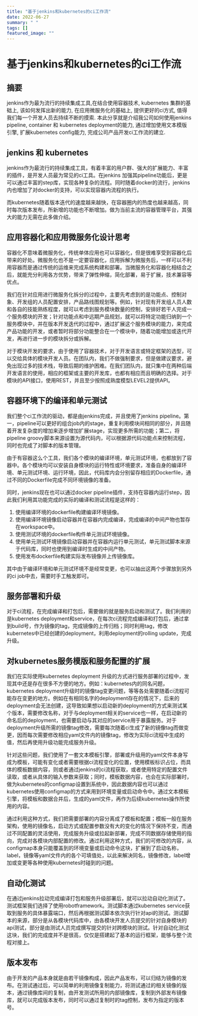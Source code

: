 ```yaml
---
title: "基于jenkins和kubernetes的ci工作流"
date: 2022-06-27
summary: " "
tags: []
featured_image: ""
---
```


# 基于jenkins和kubernetes的ci工作流

## 摘要

jenkins作为最为流行的持续集成工具,在结合使用容器技术, kubernetes 集群的基础上, 该如何发挥出新的能力, 在应用微服务化的基础上, 提供更好的ci方式, 值得我们每一个开发人员去持续不断的摸索. 本此分享就是介绍我公司如何使用jenkins pipeline, container 和 kubernetes deployment的能力, 通过增加使用文本模版引擎, 扩展kubernetes config能力, 完成公司产品开发ci工作流的建立.

## jenkins 和 kubernetes

jenkins作为最流行的持续集成工具，有着丰富的用户群、强大的扩展能力、丰富的插件，是开发人员最为常见的ci工具。在jenkins 加强其pipeline功能后，更是可以通过丰富的step库，实现各种复杂的流程。同时随着docker的流行，jenkins内也增加了对docker的支持，可以实现容器内流程的执行。

而kubernetes随着版本迭代的速度越来越快，在容器圈内的热度也越来越高，同时每次版本发布，所新增的功能也不断增加。做为当前主流的容器管理平台，其强大的能力无需在此多做介绍。

## 应用容器化和应用微服务化设计思考

容器化不意味着微服务化，传统单体应用也可以容器化，但是很难享受到容器化后带来的好处。微服务化也不是一定要容器化，应用拆解为微服务后，一样可以不利用容器而是通过传统的运维来完成系统构建和部署。当微服务化和容器化相结合之后，就能充分利用各方优势，带来了弹性伸缩，简化部署，易于扩展，技术兼容等优点。

我们在针对应用进行微服务化拆分的过程中，主要先考虑到的是功能点、控制对象、开发组的人员配置安排，产品路线图规划等。例如，针对现有开发组人员人数和各自的技能熟练程度，就可以考虑到服务模块数量的控制，安排好若干人完成一个服务模块的开发；针对功能点和中远期产品规划，就可以将特定功能归纳到一个服务模块中，并在版本开发迭代的过程中，通过扩展这个服务模块的能力，来完成产品功能的开发，或者暂时将部分功能整合在一个模块中，随着功能增加或迭代开发，再进行进一步的模块拆分或拆解。

对于模块开发的要求，由于使用了容器技术，对于开发语言或特定框架的选型，可以交给具体的模块开发人员。在团队内，我们不做强制要求，但是做建议要求，避免出现过多的技术栈，导致后期的维护困难。在我们团队内，就只集中在两种后端开发语言的使用，相应的框架或主要的开发库，也都有相应而且明确的选择。对于模块的API接口，使用REST，并且至少按照成熟度模型LEVEL2提供API。

## 容器环境下的编译和单元测试

我们整个ci工作流的驱动，都是由jenkins完成，并且使用了jenkins pipeline。第一，pipeline可以更好的组合job内的stage，重复利用模块间相同的部分，并且随着开发复杂度的增加来逐步增加扩展stage，实现更多所需的功能；第二，将pipeline groovy脚本来源设置为源代码内，可以根据源代码功能点来控制流程，同时也完成了对脚本的版本管理。

由于有容器这么个工具，我们各个模块的编译环境，单元测试环境，也都放到了容器中。各个模块均可以安装自身模块的运行特性或环境要求，准备自身的编译环境、单元测试环境、运行环境，因此，代码库内会分别留存相应的Dockerfile，通过不同的Dockerfile完成不同环境镜像的准备。

同时，jenkins现在也可以通过docker pipeline插件，支持在容器内运行step，因此我们利用其功能完成的实际的编译和测试流程是这样的：

1. 使用编译环境的dockerfile构建编译环境镜像。
2. 使用编译环境镜像启动容器并在容器内完成编译，完成编译的中间产物也暂存在workspace中。
3. 使用测试环境的dockerfile构件单元测试环境镜像。
4. 使用单元测试环境镜像启动容器并在容器内运行单元测试，单元测试脚本来源于代码库，同时也使用到编译时生成的中间产物。
5. 使用发布dockerfile构建实际发布镜像并上传镜像库。

其中由于编译环境和单元测试环境不是经常变更，也可以抽出这两个步骤放到另外的ci job中去，需要时手工触发即可。

## 服务部署和升级

对于ci流程，在完成编译和打包后，需要做的就是服务启动和测试了。我们利用的是kubernetes deployment和service，在每次ci流程完成编译和打包后，通过拿到build号，作为镜像的tag，完成镜像的上传归档；同时利用tag，修改kubernetes中已经创建的deployment，利用deployment的rolling update，完成升级。

## 对kubernetes服务模版和服务配置的扩展

我们在实际使用kubernetes deployment 升级的方式进行服务部署的过程中，发现其中还是存在很多不方便的地方。例如：kubernetes内的同名问题，kubernetes deployment升级时的镜像tag变更问题，等等各处需要随着ci流程可能存在变更的地方。例如在有相同名字的deployment存在的情况下，后来的deployment会无法创建，这导致如果想以启动新的deployment的方式来测试某个版本，需要修改名称，对于与deployment相关的service也一样，在启动新的命名后的deployment，也需要启动与其对应的service用于暴露服务。对于deployment升级所需的镜像tag修改，需要每次随着ci生成了新的镜像tag而做变更，因而每次需要修改相应yaml文件内的镜像tag，修改为实际ci流程中生成的值，然后再使用升级功能完成服务升级。

针对这些问题，我们使用了一套文本模板引擎，部署或升级用的yaml文件本身写成为模板，可能有变化或者需要根据ci流程变化的位置，使用模板标识占位，而具体的模板数据内容，则或者通过jenkins的ci流程获取，或者使用特定的配置文件读取，或者从具体的输入参数来获取；同时，模板数据内容，也会在实际部署时，做为kubernetes的configmap设置到系统中，因此数据内容也可以通过kubernetes使用configmap的方式来用到环境变量或启动命令中。通过文本模板引擎，将模板和数据合并后，生成的yaml文件，再作为后续kubernetes操作所使用的内容。

通过利用这种方式，我们把需要部署的内容分离成了模板和配置；模板一般在服务架构，使用的镜像名，启动方式或配置参数没有大的变化的情况下保持不变，而通过不同配置的灵活使用，完成服务升级或拉起新部署，完成不同数据存储使用的指向，完成对各模块内部配置的修改。通过利用这种方式，我们的可修改的内容，从configmap本身只能覆盖到的环境变量或启动命令这块，扩展到了启动名称，label，镜像等yaml文件内的各个可填值处，以此来解决同名，镜像修改，label增加或变更等各种使用kubernetes时碰到的问题。

## 自动化测试

在通过jenkins拉动完成编译打包和服务升级部署后，就可以拉动自动化测试了。测试框架我们选择了使用robotframework。测试脚本通过kubernetes service获取到服务的具体暴露端口，然后再根据测试脚本依次执行针对api的测试。测试脚本的来源，部分是从各模块代码库中，由各模块开发人员提交的针对自身模块的api测试，部分是由测试人员完成撰写提交的针对跨模块的测试。针对自动化测试这块，我们的完成度并不是很高，仅仅是搭建起了基本的运行框架，能够与整个流程对接上。

## 版本发布

由于开发的产品本身就是由若干镜像构成，因此产品发布，可以归结为镜像的发布。在测试通过后，可以简单的利用镜像复制能力，将测试通过的相关镜像的版本，通过镜像库间的复制，由开发测试所用的内部镜像库，复制到外部发布镜像库，就可以完成版本发布，同时可以通过复制时的tag控制，发布为指定的版本号。

